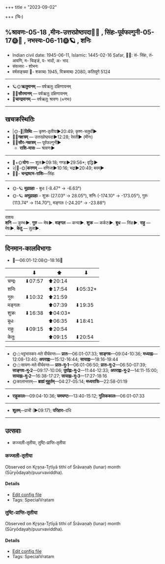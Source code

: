 +++
title = "2023-09-02"

+++
(चि॰)
## %श्रावणः-05-18  ,मीनः-उत्तरप्रोष्ठपदा🌛🌌  ,  सिंहः-पूर्वफल्गुनी-05-17🌞🌌  ,  नभस्यः-06-11🌞🪐  , शनिः
- Indian civil date: 1945-06-11, Islamic: 1445-02-16 Ṣafar, 🌌🌞: सं- सिंहः, तं- आवणि, म- चिङ्ङं, प- भादों, अ- भाद
- संवत्सरः - शोभनः
- वर्षसङ्ख्या 🌛- शकाब्दः 1945, विक्रमाब्दः 2080, कलियुगे 5124
___________________
- 🪐🌞**ऋतुमानम्** — वर्षऋतुः दक्षिणायनम्
- 🌌🌞**सौरमानम्** — वर्षऋतुः दक्षिणायनम्
- 🌛**चान्द्रमानम्** — वर्षऋतुः श्रावणः (≈नभः)
___________________


## खचक्रस्थितिः
- |🌞-🌛|**तिथिः** — कृष्ण-तृतीया►20:49; कृष्ण-चतुर्थी►  
- 🌌🌛**नक्षत्रम्** — उत्तरप्रोष्ठपदा►12:28; रेवती► (मीनः)  
- 🌌🌞**सौर-नक्षत्रम्** — पूर्वफल्गुनी►  
  - **राशि-मासः** — श्रावणः► 
___________________
- 🌛+🌞**योगः** — शूलः►09:18; गण्डः►29:56*; वृद्धिः►  
- २|🌛-🌞|**करणम्** — वणिजा►10:16; भद्रा►20:49; बवम्►  
- 🌌🌛- **चन्द्राष्टम-राशिः**—सिंहः  
___________________
- 🌞-🪐 **मूढग्रहाः** - बुधः (-8.47° → -6.63°)
- 🌞-🪐 **अमूढग्रहाः** - शुक्रः (27.03° → 28.05°), शनिः (-174.10° → -173.05°), गुरुः (113.74° → 114.70°), मङ्गलः (-24.20° → -23.88°)
___________________
राशयः  
**शनि** — कुम्भः►. **गुरु** — मेषः►. **मङ्गल** — कन्या►. **शुक्र** — कर्कटः►. **बुध** — सिंहः►. **राहु** — मेषः►. **केतु** — तुला►. 
___________________


## दिनमान-कालविभागाः
- 🌅—06:01-12:08🌞-18:16🌇  

|      |⬇     |⬆     |⬇     |
|------|-----|-----|------|
|चन्द्रः|⬇07:57 |⬆20:14 |     |
|शनिः   |     |⬆17:54 |⬇05:32*|
|गुरुः  |⬇10:32 |⬆21:59 |     |
|मङ्गलः |     |⬆07:39 |⬇19:35 |
|शुक्रः |⬇16:38 |⬆04:03*|     |
|बुधः   |     |⬆06:35 |⬇18:41 |
|राहुः  |⬇09:15 |⬆20:54 |     |
|केतुः  |     |⬆09:15 |⬇20:54 |
___________________
- 🌞⚝भट्टभास्कर-मते वीर्यवन्तः— **प्रातः**—06:01-07:33; **साङ्गवः**—09:04-10:36; **मध्याह्नः**—12:08-13:40; **अपराह्णः**—15:12-16:44; **सायाह्नः**—18:16-19:44  
- 🌞⚝सायण-मते वीर्यवन्तः— **प्रातः-मु॰1**—06:01-06:50; **प्रातः-मु॰2**—06:50-07:39; **साङ्गवः-मु॰2**—09:17-10:06; **पूर्वाह्णः-मु॰2**—11:44-12:33; **अपराह्णः-मु॰2**—14:11-15:00; **सायाह्नः-मु॰2**—16:38-17:27; **सायाह्नः-मु॰3**—17:27-18:16  
- 🌞कालान्तरम्— **ब्राह्मं मुहूर्तम्**—04:27-05:14; **मध्यरात्रिः**—22:58-01:19  
___________________
- **राहुकालः**—09:04-10:36; **यमघण्टः**—13:40-15:12; **गुलिककालः**—06:01-07:33  
___________________
- **शूलम्**—प्राची (►09:17); **परिहारः**–दधि  
___________________

## उत्सवाः
- कज्जली-तृतीया, तुष्टि-प्राप्ति-तृतीया
### कज्जली-तृतीया

Observed on Kr̥ṣṇa-Tr̥tīyā tithi of Śrāvaṇaḥ (lunar) month (Sūryōdayaḥ/puurvaviddha). 



#### Details
- [Edit config file](https://github.com/jyotisham/adyatithi/blob/master/general/lunar_month/tithi/05/18/kajjalI~tRtIyA.toml)
- Tags: SpecialVratam


### तुष्टि-प्राप्ति-तृतीया

Observed on Kr̥ṣṇa-Tr̥tīyā tithi of Śrāvaṇaḥ (lunar) month (Sūryōdayaḥ/puurvaviddha). 



#### Details
- [Edit config file](https://github.com/jyotisham/adyatithi/blob/master/devatA/vaiShNava/lunar_month/tithi/05/18/tuSTi-prApti-tRtIyA.toml)
- Tags: SpecialVratam


